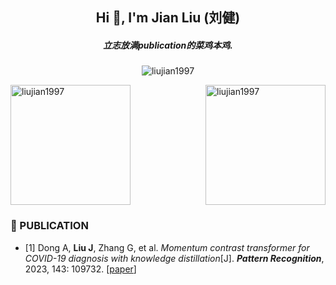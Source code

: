 <h2 align="center">Hi 👋, I'm Jian Liu (刘健)</h1>
<h5 align="center">立志放满publication的菜鸡本鸡.</h3>

<p align="center"> <img src="https://komarev.com/ghpvc/?username=liujian1997&label=Profile%20views&color=0e75b6&style=flat" alt="liujian1997" /> </p>

<!-- ![Liujian's github stats](https://github-readme-stats.vercel.app/api?username=liujian1997&show_icons=true&theme=radical)  -->


<p align="left">
<img align="right" src="https://github-readme-stats.vercel.app/api/top-langs?username=liujian1997&show_icons=true&layout=compact&theme=radical" alt="liujian1997" height="192"/>

<img align="center" src="https://github-readme-stats.vercel.app/api?username=liujian1997&show_icons=true&theme=radical" alt="liujian1997" height="192"/>
</p>

### 📝 PUBLICATION

- [1] Dong A, **Liu J**, Zhang G, et al. *Momentum contrast transformer for COVID-19 diagnosis with knowledge distillation*[J]. ***Pattern Recognition***, 2023, 143: 109732. [[paper](https://www.sciencedirect.com/science/article/abs/pii/S0031320323004302)]

<!-- - 🔭 I’m currently working on [Tongji University](https://www.tongji.edu.cn/) -->

<!-- - 🌱 I’m currently learning on **Shanghai** -->

<!-- - 👯 I’m looking to Ph.D position on **C.S** -->

<!-- - 🤝 I’m looking for help with [Shanghai](Shanghai) -->

<!-- - 👨‍💻 All of my projects are available at [Github](https://github.com/Liujian1997?tab=repositories) -->

<!-- - 📝 I regularly write articles on [Shanghai](Shanghai) -->

<!-- - 💬 Ask me about **Shanghai** -->

<!-- - 📫 How to reach me **Shanghai** -->

<!-- - 📄 Know about my experiences [Shanghai](Shanghai) -->

<!-- - ⚡ Fun fact **Shanghai** -->

<!-- <p><img align="right" src="https://github-readme-stats.vercel.app/api/top-langs?username=liujian1997&show_icons=true&locale=en&layout=compact" alt="liujian1997" /></p> -->
<!-- </p>
<h3 align="left">Connect with me:</h3>
<p align="left">
<a href="/liuajin" target="blank"><img align="center" src="./google_scholar.svg" alt="liuajin" height="30" width="40" /></a>
<h3 align="left">Languages and Tools:</h3>
<p align="left"> 
<a href="https://www.arduino.cc/" target="_blank" rel="noreferrer"> <img src="https://cdn.worldvectorlogo.com/logos/arduino-1.svg" alt="arduino" width="40" height="40"/> </a> 
<a href="https://www.cprogramming.com/" target="_blank" rel="noreferrer"> <img src="https://raw.githubusercontent.com/devicons/devicon/master/icons/c/c-original.svg" alt="c" width="40" height="40"/> </a> 
<a href="https://git-scm.com/" target="_blank" rel="noreferrer"> <img src="https://www.vectorlogo.zone/logos/git-scm/git-scm-icon.svg" alt="git" width="40" height="40"/> </a> 
<a href="https://www.linux.org/" target="_blank" rel="noreferrer"> <img src="https://raw.githubusercontent.com/devicons/devicon/master/icons/linux/linux-original.svg" alt="linux" width="40" height="40"/> </a> 
<a href="https://www.mathworks.com/" target="_blank" rel="noreferrer"> <img src="https://upload.wikimedia.org/wikipedia/commons/2/21/Matlab_Logo.png" alt="matlab" width="40" height="40"/> </a> 
<a href="https://www.photoshop.com/en" target="_blank" rel="noreferrer"> <img src="https://raw.githubusercontent.com/devicons/devicon/master/icons/photoshop/photoshop-line.svg" alt="photoshop" width="40" height="40"/> </a> 
<a href="https://www.python.org" target="_blank" rel="noreferrer"> <img src="https://raw.githubusercontent.com/devicons/devicon/master/icons/python/python-original.svg" alt="python" width="40" height="40"/> </a> 
<a href="https://pytorch.org/" target="_blank" rel="noreferrer"> <img src="https://www.vectorlogo.zone/logos/pytorch/pytorch-icon.svg" alt="pytorch" width="40" height="40"/> </a> 
</p> -->



